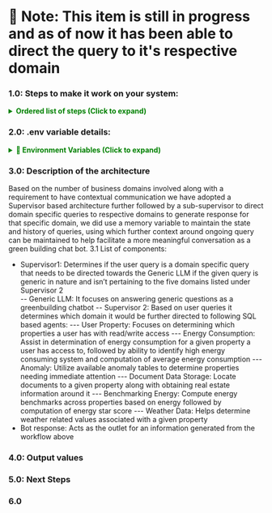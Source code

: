 # 🔴 Note: This item is still in progress and as of now it has been able to direct the query to it's respective domain 
### 1.0: Steps to make it work on your system:
<details>
   <summary style="color: green; font-weight: bold;">Ordered list of steps (Click to expand)</summary>
   <pre>
    <span>1. Please download the given folder</span>
    <span>2. Add a .env file with following variables to project folder listed below in section 2.0</span> 
    <span >3. Open a terminal and navigate to the project folder and execute: python AppLangGraphTooled.py </span>
   </pre>
</details>

### 2.0: .env variable details:
<details>
  <summary style="color: green; font-weight: bold;">🔐 Environment Variables (Click to expand)</summary>
  <pre>
  <span style="color: orange;">LANGSMITH_TRACING=true</span>
  <span style="color: red;">LANGSMITH_API_KEY=</span>
  <span style="color: red;">AZURE_OPENAI_API_KEY=</span>
  <span style="color: blue;">AZURE_OPENAI_ENDPOINT=https://msa-openai.openai.azure.com/</span>
  <span style="color: purple;">AZURE_OPENAI_DEPLOYMENT_NAME=gpt-4o</span>
  <span style="color: purple;">AZURE_OPENAI_API_VERSION=2023-12-01-preview</span>
  <span style="color: orange;">subapase_email=</span>
  <span style="color: orange;">subapase_password=</span>
  <span style="color: green;">SUPABASE_URL=</span>
  <span style="color: green;">SUPABASE_KEY=</span>
  </pre>
</details>

### 3.0: Description of the architecture
   Based on the number of business domains involved along with a requirement to have contextual communication we have adopted a Supervisor based architecture further followed by a sub-supervisor to direct domain specific queries to respective domains to generate response for that specific domain, we did use a memory variable to maintain the state and history of queries, using which further context around ongoing query can be maintained to help facilitate a more meaningful conversation as a green building chat bot. 
3.1 List of components:
- Supervisor1: Determines if the user query is a domain specific query that needs to be directed towards the Generic LLM if the given query is generic in nature and isn’t pertaining to the five domains listed under Supervisor 2  
-- Generic LLM: It focuses on answering generic questions as a greenbuilding chatbot 
-- Supervisor 2: Based on user queries it determines which domain it would be further directed to following SQL based agents: 
--- User Property: Focuses on determining which properties a user has with read/write access 
--- Energy Consumption: Assist in determination of energy consumption for a given property a user has access to, followed by ability to identify high energy consuming system and computation of average energy consumption 
--- Anomaly: Utilize available anomaly tables to determine properties needing immediate attention 
--- Document Data Storage: Locate documents to a given property along with obtaining real estate information around it 
--- Benchmarking Energy: Compute energy benchmarks across properties based on energy followed by computation of energy star score 
--- Weather Data: Helps determine weather related values associated with a given property 
- Bot response: Acts as the outlet for an information generated from the workflow above 

### 4.0: Output values

### 5.0: Next Steps

### 6.0


